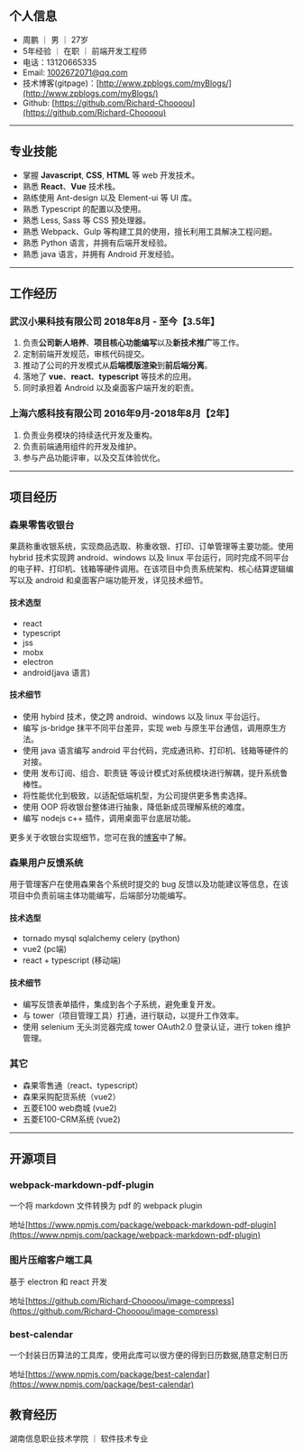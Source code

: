 

## 个人信息
* 周鹏 ｜ 男 ｜ 27岁
* 5年经验 ｜ 在职 ｜ 前端开发工程师
* 电话：13120665335
* Email: 1002672071@qq.com
* 技术博客(gitpage)：[http://www.zpblogs.com/myBlogs/](http://www.zpblogs.com/myBlogs/)
* Github: [https://github.com/Richard-Choooou](https://github.com/Richard-Choooou)

---

## 专业技能
* 掌握 **Javascript**, **CSS**, **HTML** 等 web 开发技术。
* 熟悉 **React**、**Vue** 技术栈。
* 熟练使用 Ant-design 以及 Element-ui 等 UI 库。
* 熟悉 Typescript 的配置以及使用。
* 熟悉 Less, Sass 等 CSS 预处理器。
* 熟悉 Webpack、Gulp 等构建工具的使用，擅长利用工具解决工程问题。
* 熟悉 Python 语言，并拥有后端开发经验。
* 熟悉 java 语言，并拥有 Android 开发经验。

---
## 工作经历
### 武汉小果科技有限公司 2018年8月 - 至今【3.5年】
1. 负责**公司新人培养**、**项目核心功能编写**以及**新技术推广**等工作。
2. 定制前端开发规范，审核代码提交。
3. 推动了公司的开发模式从**后端模版渲染**到**前后端分离**。
4. 落地了 **vue**、**react**、**typescript** 等技术的应用。
5. 同时承担着 Android 以及桌面客户端开发的职责。

### 上海六感科技有限公司 2016年9月-2018年8月【2年】
1. 负责业务模块的持续迭代开发及重构。
2. 负责前端通用组件的开发及维护。
3. 参与产品功能评审，以及交互体验优化。


---

## 项目经历
### 森果零售收银台
果蔬称重收银系统，实现商品选取、称重收银、打印、订单管理等主要功能。使用 hybrid 技术实现跨 android、windows 以及 linux 平台运行，同时完成不同平台的电子秤、打印机、钱箱等硬件调用。在该项目中负责系统架构、核心结算逻辑编写以及 android 和桌面客户端功能开发，详见技术细节。
#### 技术选型
* react
* typescript
* jss 
* mobx
* electron
* android(java 语言)

#### 技术细节
* 使用 hybird 技术，使之跨 android、windows 以及 linux 平台运行。
* 编写 js-bridge 抹平不同平台差异，实现 web 与原生平台通信，调用原生方法。
* 使用 java 语言编写 android 平台代码，完成通讯称、打印机、钱箱等硬件的对接。
* 使用 发布订阅、组合、职责链 等设计模式对系统模块进行解耦，提升系统鲁棒性。
* 将性能优化到极致，以适配低端机型，为公司提供更多售卖选择。
* 使用 OOP 将收银台整体进行抽象，降低新成员理解系统的难度。
* 编写 nodejs c++ 插件，调用桌面平台底层功能。

更多关于收银台实现细节，您可在我的[博客](https://www.zpblogs.com/myBlogs/2021/02/06/%E6%A3%AE%E6%9E%9C%E6%94%B6%E9%93%B6%E5%8F%B0%E6%9E%B6%E6%9E%84%E8%AE%BE%E8%AE%A1/)中了解。

### 森果用户反馈系统
用于管理客户在使用森果各个系统时提交的 bug 反馈以及功能建议等信息，在该项目中负责前端主体功能编写，后端部分功能编写。
#### 技术选型
* tornado mysql sqlalchemy celery (python)
* vue2 (pc端)
* react + typescript (移动端)

#### 技术细节
* 编写反馈表单插件，集成到各个子系统，避免重复开发。
* 与 tower（项目管理工具）打通，进行联动，以提升工作效率。 
* 使用 selenium 无头浏览器完成 tower OAuth2.0 登录认证，进行 token 维护管理。


### 其它
* 森果零售通（react、typescript）
* 森果采购配货系统（vue2）
* 五菱E100 web商城 (vue2)
* 五菱E100-CRM系统 (vue2)

---

## 开源项目

### webpack-markdown-pdf-plugin
一个将 markdown 文件转换为 pdf 的 webpack plugin

地址[https://www.npmjs.com/package/webpack-markdown-pdf-plugin](https://www.npmjs.com/package/webpack-markdown-pdf-plugin)

### 图片压缩客户端工具
基于 electron 和 react 开发

地址[https://github.com/Richard-Choooou/image-compress](https://github.com/Richard-Choooou/image-compress)

### best-calendar
一个封装日历算法的工具库，使用此库可以很方便的得到日历数据,随意定制日历

地址[https://www.npmjs.com/package/best-calendar](https://www.npmjs.com/package/best-calendar)


## 教育经历
湖南信息职业技术学院 ｜ 软件技术专业